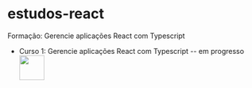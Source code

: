 # estudos-react

Formação: Gerencie aplicações React com Typescript
<ul>
<li>Curso 1: Gerencie aplicações React com Typescript -- em progresso <img src="https://media.giphy.com/media/at7KuCyJ2kf8e8qpdF/giphy.gif" width="50"/></li>
</ul>
